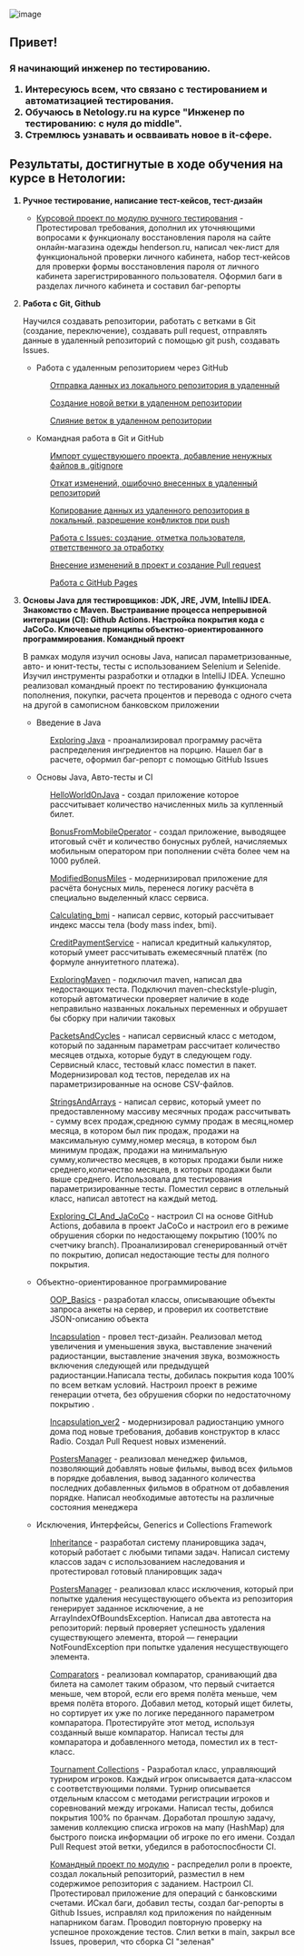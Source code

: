 <!--<div class="Images" align ="center">
</div>-->
<!--<div class="Badges-visiting" align ="center">-->
![image](https://github.com/halestormik/halestormik/assets/147516686/81c5da4e-2c17-480d-b96f-01aa7a9b64c3)

<!--<img src="https://get.wallhere.com/photo/cyberpunk-desk-3d-graphics-laptop-1828201.jpg"  width="1920" height="240"/>
  <img src="https://komarev.com/ghpvc/?username=Stacyde&style=flat-square&color=228B22" align ="right"/>
  </div>-->

<div class="About-me" align ="left">
  <h2>Привет!
<h3>
<p>Я начинающий инженер по тестированию.</p>
<ol>
<li>Интересуюсь всем, что связано с тестированием и автоматизацией тестирования.</li>
<li>Обучаюсь в Netology.ru на курсе "Инженер по тестированию: с нуля до middle".</li>
<li>Стремлюсь узнавать и освваивать новое в it-сфере.</li>
</ol>
</div>

<!--<aside class="Tools">
<section class="Tools-section">
<div class="Tools-img" align ="left">
<h2 class="Tools-title">Инструменты, которые я освоила: </h2>
  <img src="https://cdn.freebiesupply.com/logos/large/2x/git-icon-logo-png-transparent.png" title="Git" alt="Git" width="40" height="40"/>
  <img src="https://logowiki.net/uploads/logo/p/postman.svg" title="Postman" alt="Postman" width="40" height="40"/>
  <img src="https://www.digiseller.ru/preview/554839/p1_3426434_98691a2e.png" title="Intellij IDEA" alt="Intellij IDEA" width="40" height="40"/>
  <img src="https://raw.githubusercontent.com/detain/svg-logos/780f25886640cef088af994181646db2f6b1a3f8/svg/selenium-logo.svg" title="Selenium" alt="Selenium" width="40" height="40"/>
  <img src="https://u.netology.ru/backend/uploads/page_assets/images/file/46327/tools_JUnit_color.png" title="JUnit" alt="JUnit" width="40" height="40"/>
  <img src="https://u.netology.ru/backend/uploads/page_assets/images/file/46322/tools_Java_color.png" title="Java" alt="Java" width="40" height="40"/>
<img src="https://u.netology.ru/backend/uploads/page_assets/images/file/46306/tools_Docker_color.png" title="Docker" alt="Docker" width="40" height="40"/>
<img src="https://u.netology.ru/backend/uploads/page_assets/images/file/46328/tools_JIRA_color.png" title="JIRA" alt="JIRA" width="40" height="40"/>
<img src="https://u.netology.ru/backend/uploads/page_assets/images/file/46300/tools_GitHub_color.png" title="GitHub" alt="GitHub" width="40" height="40"/>

</div>
</section>
</aside>-->

<!--<aside class="Tools">
<section class="Tools-section">
<div class="Tools-img" align ="left">
<h2 class="Tools-title">Статистика языков программирования, которые я использую: </h2>

[![Top Langs](https://github-readme-stats.vercel.app/api/top-langs/?username=Stacyde&layout=compact&theme=tokyonight)](https://github.com/anuraghazra/github-readme-stats)
</div>
</section>
</aside>-->

<div class="Tasks" align ="left">
<h2 class="Tasks-title">Результаты, достигнутые в ходе обучения на курсе в Нетологии: </h2>
<ol>
<b><li> Ручное тестирование, написание тест-кейсов, тест-дизайн </li></b>
 <ul>
 <li> <p><a href="https://clck.ru/3BhpmL">Курсовой проект по модулю ручного тестирования</a> - Протестировал требования, дополнил их уточняющими вопросами к функционалу восстановления пароля на сайте онлайн-магазина одежды henderson.ru, написал чек-лист для функциональной проверки личного кабинета, набор тест-кейсов для проверки формы восстановления пароля от личного кабинета зарегистрированного пользователя. Оформил баги в разделах личного кабинета и составил баг-репорты</p> </li>
 </ul>
 
<!--<b><li>HTML и CSS для тестировщиков</li></b>
<p>Умею верстать сайты на HTML и CSS и вносить изменения в существующую вёрстку.</p>
 <ul>
<li>Введение в верстку</li>
  </ul>
<ul>
 <ol> <a href="https://codepen.io/stacyde/full/PoedMMR">Вёрстка блока с кратким описанием языка HTML</a> </ol>
 <ol> <a href="https://codepen.io/stacyde/pen/JjvmPLy">Стилизация краткого описания статьи для блога Нетологии</a> </ol>
 <ol><a href="https://codepen.io/stacyde/pe">Виджет новой статьи в блоге Нетологии</a> </ol>
 </ul>
 <ul>
<li>Контентные теги</li>
 </ul>
<ul>
 <ol>  <a href="https://codepen.io/stacyde/pen/gOzBzvm">Вёрстка статьи «Чемпионат мира по футболу» для «Википедии» </ol> </li>
 <ol> <a href="https://codepen.io/stacyde/pen/dyegKdV">Вёрстка блока с иллюстрацией для статьи о Монреале</a> </ol>
 <ol> <a href="https://codepen.io/stacyde/pen/yLjRqBO">Стилизация блоков с иллюстрациями для статьи о Нью-Йорке</ol> </li>
 </ul>
<ul>
<li>Теги для вёрстки структуры контента</li>
</ul>
<ul>
  <ol> <a href="https://codepen.io/stacyde/pen/BaxGBMM">История Монреаля.Вёрстка по стандарту W3C</a> </ol>
  <ol> <a href="https://codepen.io/stacyde/pen/qBYQBao">Стилизация блока Новостей</a> </ol>
  <ol> <a href="https://codepen.io/stacyde/pen/gOzQOoV"> Добавление стилей в раздел услуг веб-студии</a> </ol>
 </ul>
<ul>
<li>Позиционирование блочных элементов</li>
  </ul>
<ul>
   <ol> <a href="https://codepen.io/stacyde/pen/jOxQYaa?editors=1100">Улучшение сайта Нетологии — исправление раздела «Наши эксперты»</a> </ol>
  <ol> <a href="https://codepen.io/stacyde/pen/MWGzQMw?editors=1100">Исправление отступов на странице "Курсы Нетологии"</a> </ol>
  <ol> <a href="https://codepen.io/stacyde/pen/MWGzVKK?editors=1100">Исправление ошибок во вложенности HTML-элементов на странице "Блог Нетология"</a> </ol>
  </ul>
<ul>
<li>Нестандартные элементы форм</li>
  </ul>
<ul>
 <ol> <a href="https://codepen.io/stacyde/pen/ZEowpQK?editors=1100">Верстка страницы «Направления Нетологии»</a> </ol>
 <ol> <a href="https://codepen.io/stacyde/pen/poVGEQW">Блок выбора города</a> </ol>
 <ol> <a href="https://codepen.io/stacyde/pen/OJZdbXp?editors=1100">Поле поиска</a> </ol>
  </ul>
<ul>
<li>Позиционирование flex-элементов</li>
  </ul>
<ul>
 <ol> <a href="https://codepen.io/stacyde/pen/oNdVRor?editors=0100">Фиксирование блоков</a> </ol>
 <ol> <a href="https://codepen.io/stacyde/pen/abGMrGM?editors=0100">Правка статьи из блога Нетологии.</a> </ol>
 <ol> <a href="https://codepen.io/stacyde/pen/YzLgbOX?editors=0100">Вёрстка текста по PSD-макету</a></ol>
 </ul>-->
 
<b><li> Работа с Git, Github </li></b>
<p>Научился создавать репозитории, работать с ветками в Git (создание, переключение), создавать pull request, отправлять данные в удаленный репозиторий с помощью git push, создавать Issues.</p>
<ul>
<li>Работа с удаленным репозиторием через GitHub</li>
  </ul>
<ul>
<ol> <a href="https://github.com/halestormik/NeuroStartUp">Отправка данных из локального репозитория в удаленный</a> </ol>
 <ol> <a href="https://github.com/halestormik/NeuroStartUp/tree/new-text">Создание новой ветки в удаленном репозитории</a> </ol>
   <ol> <a href="https://github.com/halestormik/MergeNeuroStartUp">Слияние веток в удаленном репозитории</a> </ol>
</ul>
<ul>
<li>Командная работа в Git и GitHub</li>
  </ul>
<ul>
 <ol> <a href="https://github.com/halestormik/landing">Импорт существующего проекта, добавление ненужных файлов в .gitignore</a> </ol>
 <ol> <a href="https://github.com/halestormik/Using_Revert_First_Time">Откат изменений, ошибочно внесенных в удаленный репозиторий</a></ol>
 <ol> <a href="https://github.com/halestormik/git-2-homeworks-fork">Копирование данных из удаленного репозитория в локальный, разрешение конфликтов при push</a></ol>
  <ol> <a href="https://github.com/netology-code/git-2-homeworks-issues/issues/4816">Работа с Issues: создание, отметка пользователя, ответственного за отработку</a> </ol>
  <ol> <a href="https://github.com/netology-code/git-2-homeworks-pr/pull/4826">Внесение изменений в проект и создание Pull request</a> </ol>
   <ol> <a href="https://halestormik.github.io/Portfolio/">Работа с GitHub Pages</a> </ol>
 </ul>
 
<b><li> Основы Java для тестировщиков: JDK, JRE, JVM, IntelliJ IDEA. Знакомство с Maven. Выстраивание процесса непрерывной интеграции (CI): Github Actions. Настройка покрытия кода с JaCoCo. Ключевые принципы объектно-ориентированного программирования. Командный проект</li></b>
<p>В рамках модуля изучил основы Java, написал параметризованные, авто- и юнит-тесты, тесты с использованием Selenium и Selenide. Изучил инструменты разработки и отладки в IntelliJ IDEA. Успешно реализовал командный проект по тестированию функционала пополнения, покупки, расчета процентов и перевода с одного счета на другой в самописном банковском приложении</p>

<ul>
<li>Введение в Java</li>
  </ul>
<ul>
<ol> <p><a href="https://github.com/halestormik/ExploringJava/issues/1">Exploring Java</a> - проанализировал программу расчёта распределения ингредиентов на порцию. Нашел баг в расчете, оформил баг-репорт с помощью GitHub Issues </p></ol>
</ul>
<ul>
<li>Основы Java, Авто-тесты и CI</li>
  </ul>
<ul>
 <ol> <p><a href="https://github.com/halestormik/HelloWorldOnJava/">HelloWorldOnJava</a> - cоздал приложение которое рассчитывает количество начисленных миль за купленный билет.</p></ol>
   <ol><p> <a href="https://github.com/halestormik/BonusFromMobileOperator">BonusFromMobileOperator</a> - cоздал приложение, выводящее итоговый счёт и количество бонусных рублей, начисляемых мобильным оператором при пополнении счёта более чем на 1000 рублей.</p></ol>
    <ol><p> <a href="https://github.com/halestormik/ModifiedBonusMiles">ModifiedBonusMiles</a> - модернизировал приложение для расчёта бонусных миль, перенеся логику расчёта в специально выделенный класс сервиса.</p></ol>
   <ol> <p><a href="https://github.com/halestormik/Calculating_bmi">Calculating_bmi</a> - написал сервис, который рассчитывает индекс массы тела (body mass index, bmi).</p></ol>
   <ol> <p><a href="https://github.com/halestormik/CreditPaymentService">CreditPaymentService</a> - написал кредитный калькулятор, который умеет рассчитывать ежемесячный платёж (по формуле аннуитетного платежа).</p></ol>
   <ol><p> <a href="https://github.com/halestormik/ExploringMaven">ExploringMaven</a> - подключил maven, написал два недостающих теста. Подключил maven-checkstyle-plugin, который автоматически проверяет наличие в коде неправильно названных локальных переменных и обрушает бы сборку при наличии таковых</p></ol>
   <ol><p> <a href="https://github.com/halestormik/PacketsAndCycles">PacketsAndCycles</a> - написал сервисный класс с методом, который по заданным параметрам рассчитает количество месяцев отдыха, которые будут в следующем году. Сервисный класс, тестовый класс поместил в пакет. Модернизировал код тестов, переделав их на параметризированные на основе CSV-файлов.</p></ol>
    <ol><p> <a href="https://github.com/halestormik/StringsAndArrays">StringsAndArrays</a> - написал сервис, который умеет по предоставленному массиву месячных продаж рассчитывать - сумму всех продаж,среднюю сумму продаж в месяц,номер месяца, в котором был пик продаж, продажи на максимальную сумму,номер месяца, в котором был минимум продаж, продажи на минимальную сумму,количество месяцев, в которых продажи были ниже среднего,количество месяцев, в которых продажи были выше среднего. Использовала для тестирования параметризированные тесты. Поместил сервис в отлельный класс, написал автотест на каждый метод.</p></ol>
      <ol><p> <a href="https://github.com/halestormik/Exploring_CI_And_JaCoCo">Exploring_CI_And_JaCoCo</a> - настроил CI на основе GitHub Actions, добавила в проект JaCoCo и настроил его в режиме обрушения сборки по недостающему покрытию (100% по счетчику branch). Проанализировал сгенерированный отчёт по покрытию, дописал недостающие тесты для полного покрытия.</p></ol> </ul>
<ul>
<li>Объектно-ориентированное программирование</li>
  </ul>
<ul>
     <ol><p> <a href="https://github.com/halestormik/OOP_Basics">OOP_Basics</a> - разработал классы, описывающие объекты запроса анкеты на сервер, и проверил их соответствие JSON-описанию объекта</p></ol>
     <ol> <p><a href="https://github.com/halestormik/9.Incapsulation">Incapsulation</a> - провел тест-дизайн. Реализовал метод увеличения и уменьшения звука, выставление значений радиостанции, выставление значения звука, возможность включения следующей или предыдущей радиостанции.Написала тесты, добилась покрытия кода 100% по всем веткам условий. Настроил проект в режиме генерации отчета, без обрушения сборки по недостаточному покрытию .</p></ol>
     <ol><p> <a href="https://github.com/halestormik/9.Incapsulation/pull/2">Incapsulation_ver2</a> - модернизировал радиостанцию умного дома под новые требования, добавив конструктор в класс Radio. Создал Pull Request новых изменений.</p></ol>
     <ol><p> <a href="https://github.com/halestormik/PostersManager">PostersManager</a> - реализовал менеджер фильмов, позволяющий добавлять новые фильмы, вывод всех фильмов в порядке добавления, вывод заданного количества последних добавленных фильмов в обратном от добавления порядке. Написал необходимые автотесты на различные состояния менеджера</p></ol>
 </ul>
 <ul>
<li>Исключения, Интерфейсы, Generics и Collections Framework</li>
  </ul>
<ul>
     <ol><p> <a href="https://github.com/halestormik/13.Inheritance">Inheritance</a> - разработал систему планировщика задач, который работает с любыми типами задач. Написал систему классов задач с использованием наследования и протестировал готовый планировщик задач</p></ol>
     <ol><p> <a href="https://github.com/halestormik/14.-Exceptions">PostersManager</a> - реализовал класс исключения, который при попытке удаления несуществующего объекта из репозитория генерирует заданное исключение, а не ArrayIndexOfBoundsException. Написал два автотеста на репозиторий: первый проверяет успешность удаления существующего элемента, второй — генерации NotFoundException при попытке удаления несуществующего элемента.</p></ol>
     <ol><p> <a href="https://github.com/halestormik/15.Comparators">Comparators</a> - реализовал компаратор, сранивающий два билета на самолет таким образом, что первый считается меньше, чем второй, если его время полёта меньше, чем время полёта второго. Добавил метод, который ищет билеты, но сортирует их уже по логике переданного параметром компаратора. Протестируйте этот метод, используя созданный выше компаратор. Написал тесты для компаратора и добавленного метода, поместил их в тест-класс.</p></ol>
     <ol><p> <a href="https://github.com/halestormik/Tournament-Collections-/pull/1">Tournament Collections</a> - Разработал класс, управляющий турниром игроков. Каждый игрок описывается дата-классом с соответствующими полями. Турнир описывается отдельным классом с методами регистрации игроков и соревнований между игроками. Написал тесты, добился покрытия 100% по бранчам. Доработал прошлую задачу, заменив коллекцию списка игроков на мапу (HashMap) для быстрого поиска информации об игроке по его имени. Создал Pull Request этой ветки, убедился в работоспосбности CI. </p></ol>
     <ol><p> <a href="https://github.com/halestormik/JavaDiploma">Командный проект по модулю</a> - распределил роли в проекте, создал локальный репозиторий, разместил в нем содержимое репозитория с заданием. Настроил CI. Протестировал приложение для операций с банковскими счетами. ИСкал баги, добавил тесты, создал баг-репорты в Github Issues, исправлял код приложения по найденным напарником багам. Проводил повторную проверку на успешное прохождение тестов. Слил ветки в main, закрыл все Issues, проверил, что сборка CI "зеленая"</p></ol>
 </ul>
<!--<b><li> Автотестирование веб-приложений на Java с использованием JUnit, Selenium, Selenide </li></b>
<p>На практике писала Unit-тесты для готового Java-проекта, проводила UI-автоматизацию тест-кейсов, составляла и автоматизировала пользовательские сценарии, анализировала готовые результаты.</p>
<ul>
<li>Основы автоматизации, платформа JUnit</li>
  </ul>
<ul>
<ol><p> <a href="https://github.com/Stacyde/Gradle_CashbackHackService">CashbackHackService</a> - создала проект на базе Gradle.Создала ветку TestNG, где добавила зависимости TestNG.Написала простые автотесты без параметризации.Создала ветку JUnit, где добавила зависимости JUnit.Написала простые автотесты без параметризации</p></ol>
<ol><p> <a href="https://github.com/Stacyde/api_test">api_test</a> - настроила CI App Veyor.Добавила зависимость json-schema-validator. Модифицировала существующие тесты так, чтобы они проверяли соответствие схеме.</p></ol>
</ul>
 <ul>
<li>Тестирование веб-интерфейсов</li>
  </ul>
<ul>
<ol><p> <a href="https://github.com/Stacyde/web">Web</a> - автоматизировала тестирование формы заказа карты с помощью Selenium.Использовала для построения окружения библиотеку webdriver manager. Протестировала функциональность: валидация полей перед отправкой.</p></ol>
<ol><p> <a href="https://github.com/Stacyde/app_card">App card</a> - автоматизировала тестирование формы заказа доставки карты с помощью Selenide</p></ol>
<ol><p> <a href="https://github.com/Stacyde/app_patterns">Patterns app</a> - автоматизировала тестирование новой функции формы заказа доставки карты с использованием Selenide. Использовала Faker, Lombok, data-классы. </p> </ol>
<ol><p><a href="https://github.com/Stacyde/api_patterns">Patterns api</a> -протестировала функцию входа через веб-интерфейс с использованием Selenide. Создала data-классы, объекты которых и преобразуются в JSON. Активировала тестовый режим. Подключила Lombok. Оценила время, которое затратила на автоматизацию, и время, за которое проверила бы те же сценарии вручную.</p></ol>
<ol><p> <a href="https://github.com/Stacyde/Bdd">Behaviour Driven Development </a> - добила тестирование функции перевода с карты на карту.Через Page Object's добавила доменные методы. Завела issues.</p></ol>
</ul>-->

<!--<ul>
<b><li> Знание различных видов виртуализации и контейнеризации, работа с Docker и Docker Compose </li></b>
</ul>
<ul>
<ol><p> <a href="https://github.com/Stacyde/Docker">Docker</a> - установила Docker и настроила его.Подготовила приложение к тестированию на СУБД PostgreSQL. Дописала остальные настройки: хост, порт, БД.</p></ol>
</ul>
<b><li>Основы JavaScript</li></b>
<ul>
<li>Знакомство с JavaScript</li>
  </ul>
<ul>
 <ol> <p><a href="https://replit.com/@stacyyde/Tax#index.js">Tax</a> - разработала приложение на JavaScript, которое может на основе информации о зарплатах посчитать с них налоги. Налог с зарплаты взимается в размере 20% и округляется в меньшую сторону до целого числа. </p></ol>
<ol> <p><a href="https://github.com/Stacyde/bjs-2-homeworks/blob/main/1.base-concepts/task.js">base-concepts</a> - написала приложение для решения квадратных уравнений (ax² + bx + c = 0) и калькулятор для расчёта выплат по ипотеке</p></ol>
<ol> <p><a href="https://github.com/Stacyde/bjs-2-homeworks/blob/main/3.arrays/task.js">arrays</a> - Создала функцию compareArrays(arr1, arr2), которая с помощью функции высшего порядка сравнивает значения двух массивов. Создала функцию getUsersNamesInAgeRange(users, gender), которая возвращает среднее значение возраста пользователей одного пола. </p></ol>
<ol> <p><a href="https://github.com/Stacyde/bjs-2-homeworks/blob/main/4.objects/task.js">objects</a> - Инкапсулировала логику работы со студентами в объекты так, чтобы создавались студенты и можно было устанавливать им предмет, добавлять оценки, считать средний балл и отчислять. Создала функцию-конструктор и аргументы функций сохранила в свойства. Использовала метод hasOwnProperty для поиска свойства в самом объекте. Для суммирования массива использовала метод forEach. Импользовала оператор delete для удаления свойств. </p></ol>
<ol> <p><a href="https://github.com/Stacyde/bjs-2-homeworks/blob/main/5.classes/task.js">classes</a> - </p></ol>
</ul>

<b><li>Автоматизация тестирования веб-интерфейсов</li></b>

<ul>
<li>Использование JS в браузере. Тестирование, дебаггинг.</li>
  </ul>
<ul>
 <ol> <p><a href="https://github.com/Stacyde/debugger">debugger</a> - Установила VS Code и настроила конфигурацию дебагера для VS Code. </p></ol>
</ul>

<ul>
<li>Знакомство с платформой Node.js</li>
  </ul>
<ul>
 <ol> <p><a href="https://github.com/Stacyde/customization">customization</a> - Скачала и установила (LTS версию) последнюю стабильную версию Node.js. Инициализировала npm-пакет. Установила плагины GitLens, Prettier, Eslint, Beautify. Сконфигурируйте Eslint и Prettier. Создала конфигурацию дебагера для отладки js с использованием Node.js.</p></ol>
 </ul>

<ul>
<li>Jest. Playwright</li>
  </ul>
<ul>
 <ol> <p><a href="https://github.com/Stacyde/jsaqa-code/tree/main/7.3/jest">jest</a> - Установила и настроила Jest. Написала Unit-тесты с использованием jest. Добавила отчеты и задала критерии, где будут работать отчёты, а также параметры, которые исключают проверку в определённых местах проекта. Добавлиа параметры покрытия: branches:100, functions:100, lines:100. </p></ol>
 <ol> <p><a href="https://github.com/Stacyde/jsaqa-code/tree/main/7.3/playwright">playwright</a> - Установила и настроила playwright. Написала два UI-теста на авторизацию на Playwright. Для успешной авторизации создала файл user.js с использованием module.exports, где положила в него свой email и password как константы. Предворительно добавила user.js в .gitignore, чтобы файол не попал в публичный репозиторий и импортировала данные в тесты. Прописала необходимые настройки в playwright.config.js, такие как: использование браузера chromium, добавление скриншота после провала теста, открытие devtols при проходе теста и др. </p></ol> </ul>

<ul>
<li>Puppeteer</li>
  </ul>
<ul>
 <ol> <p><a href="https://github.com/Stacyde/jsaqa-code/blob/main/7.4/puppeteer/gh.test.js">puppeteer</a> - Установила и настроила Puppeteer. Написала три теста на проверку заголовков на других страницах GitHub на Puppeteer. Настроила тайм-ауты для каждого теста в отдельности и убрала тайм-ауты из конфигурации. Прописала необходимые настройки в jest-puppeteer.config.js, такие как: открытие devtols при проходе теста и др. Настроила отчет о процессе запуска. </p></ol>
<ol> <p><a href="https://github.com/Stacyde/jsaqa-code/tree/main/7.5/puppeteer-2">Puppeeter, ч.2</a> - Создала проект с использованием Puppeteer. Написала 2 happy path теста и 1 — sad path. Написала вспомогательные функции которые: выбирает место и ряд, выбирает фильм и зал, выбирает конкретный день. Подключила Cucumber к проекту и организовала BDD подход для тестов.</p></ol>
</ul>

<ul>
<li>Cypress</li>
</ul>
<ul>
<ol> <p><a href="https://github.com/Stacyde/jsaqa-code/tree/main/7.6/cypress/cypress">Cypress</a> - Установила Cypress и настроила проект. Добавили 4 теста для проверки функциональности работы с книгами в избранном и 3 теста для авторизации. Вынесла все повторяющиеся шаги в кастомные команды. Настроила два конфигурационных файла - добавила параметры view-port для двух разных размеров экрана и запустила тесты, используя каждую конфигурацию из командной строки. Настроила 4 скрипта для запуска в режимах headded и headless и разные браузеры для каждой из конфигураций. </p></ol>
<ol> <p><a href="">Cypress , ч.2</a> - </p></ol>
</ul>

<b><li>Тестирование мобильных приложений</li></b>
<ul>
<li>Мануальное тестирование мобильных приложений</li>
  </ul>
<ul>
 <ol> <p><a href="https://docs.google.com/spreadsheets/d/1evXco8ZbtohDCzDYHocLoVrmZzDyLUX3kSkMA9MxvAM/edit#gid=0">Ручное тестирование мобильных приложений. Введение.</a>
 - Составила чек-лист для тестирования онлайн-кинотеатра с учетом дополнительных требований к приложению. Протестировала приложение Everybook с применением техники исследовательского тестирования. Завела функциональные или GUI-баги. Написала краткий отчет о том, как тестировать оплаты на конечной версии мп, т. е. на окружении, доступном всем юзерам, и на тестовой версии, доступной тестировщикам и разработчикам. </p></ol>
</ul>
<ul>
 <ol> <p><a href="https://docs.google.com/spreadsheets/d/15VrTIKpfINkksOHS99B7B8xezq8giRYAug2-UYPCTpY/edit#gid=113470249">Тестирование iOS-приложений</a>
 - Проанализировала все выпуски следующих версий после iOS 13 и новых требований к приложениям от Apple.
Определила, какие особенности этих версий iOS и требования от Apple важно учесть при доработке приложения. Определила, какие данные передам, чтобы меня смогли оперативно добавить в TestFlight.</p></ol>
</ul>
<ul>
 <ol> <p><a href="https://docs.google.com/spreadsheets/d/1KjmO5H8VDxbjIS_OxGhO2evpjo-fTnK7UEkEtNTifXE/edit#gid=0">Тестирование Android-приложений</a>
 - Сформировала возможные причины поведения(запрос обрабатывается в течение приблизительно 7 сек.) приложения на устройстве Android. Написала, какие действия совершу с устройством в первую очередь, чтобы убедиться, что это точно не проблема устройства. Составила чек-лист тестирования подписок для приложения. Включила на устройстве меню разработчика и функции в нём, такие как:показывать границы элементов, показывать нажатия и касания, установить настройку ANR, установить лимит фоновых процессов, установить приложение Fake GPS Location. </p></ol>
</ul>
<ul>
 <ol> <p><a href="https://docs.google.com/spreadsheets/d/1J0NHjr24IFYTVAvmTP5caeAZW-8ZDgvexspQjDCooY0/edit#gid=455997905">Виды тестирования в контексте мобильных устройств</a>
 - Выбрала какой вид тестирования нужно провести для конкретного приложения. Привела пять причин, по которым пользователь не может успешно зарегистрироваться. Привела перечень шагов, как поступить если: приложение работает в соответствие с описаниями в бизнес-требованиях, а юзеры пишут, что это баг. Привела примеры проверок для требований по доступности. </p></ol>
</ul>
<ul>
 <ol> <p><a href="https://docs.google.com/spreadsheets/d/1AxmfKITh-Uwnj51lvIBD8YdX4wTlw2Az5pIj9rZkpWM/edit#gid=2130215663">Выбор устройств для тестирования</a>
 - Составила список из 10 устройств, на которых буду тестировать мобильное приложение перед запуском. Подобрала 5 телефонов для тестирования на iOS, которые позволят охватить максимальное количество пользователей и максимальное количество разных аспектов устройств исходя из статистики предоставленной аналитиками. Объяснила в каком случае оптимально использовать эмулятор или симулятор, а в каком — реальное устройство. </p></ol>
</ul>
<ul>
<ol> <p><a href="https://docs.google.com/spreadsheets/d/1_hzYvvj6GQZMlO04fp5hr4c_bcOo0OudoHyWTlHsQ-U/edit#gid=0">Инструменты для ручного тестирования мобильных приложений</a> - Установила и настроила Android Debug Bridge (ADB). На смартфоне разрешила отладку по usb. Установила с помощью команды adb install apk файл с пк на смартфон. С помощью команды adb logcat сняла логи с мп и сохранила их в текстовый файл с помощью > logcat.txt. Провела функциональный тест мп и сохранила log файл с ошибкой в txt формате(с именем пакета приложения в логах). Провела стресс-тестирование предоставленного мп с помощью adb shell monkey. Провела анализ стектрейса ошибок. </p></ol>
</ul>
<ul>
<ol> <p><a href="https://docs.google.com/document/d/1aut4UZfAW5u6lT3Q4u4T1OJE5YX2XI0v1pSPqw3Flnc/edit">Снифферинг. Настройка и возможности</a> - Установила и настроила Charles. Для имитации ошибок использовала функцию Throttle. Выставила медленное соединени - 3G, например, и проверила как приложение будет отрабатывать по таймауту. Выделила минимальное и максимальное время запроса. Также использовала функцию rewrite, где подменила код ошибки запроса. Отследила трафик и приложила ссылку на картинку заголовка статей из Charles. </p></ol>
</ul>

<ul>
<li>Автоматизация тестирование мобильных приложений</li>
  </ul>
<ul>
<ol> <p><a href="https://github.com/Stacyde/Android_studio">Автоматизация тестирования мобильных приложений</a> - Скачала и установила Android Studio. Запустила apk-файл на эмуляторе. Написала автотест с помощью Espresso Test Recorder. Решила ошибку - No static method forceEnableAppTracing(), добавив в build.gradle implementation androidx.tracing:tracing:1.1.0. </p></ol>
</ul>
<ul>
<ol> <p><a href="https://github.com/Stacyde/UIAutomator">UIAutomator. Автоматизация тестирования Android</a> - Написала 4 теста на модельное приложение. Для определения ID у TextView использовала инструмент UI Automator Viewer. Настроила инструмент GitHub Actions для GitHub репозитория.</p></ol>
</ul>



<b><li>Тестирование производительности</li></b>
<ul>
<ol> <p><a href="https://docs.google.com/document/d/1dzAE3nRIr2lXDyfvMQd6fhaEv84wLGlCSqveMReRF7o/edit">Введение в тестирование производительности</a> - Определила список вопросов, которые нужно задать менеджеру проекта. Составила профиль нагрузки. Определила, какие виды тестирования нужно провести, и аргументировала свой ответ. Создала профиль нагрузки на основе полученной информации. Создала план тестирования. </p></ol>

<ol> <p><a href="https://github.com/Stacyde/Load_environment">Подготовка стенда тестирования</a> - Развернула систему мониторинга на базе telegraf + influxDB. Сделала частоту отправки метрик каждые 60 секунд, подключила метрики оперативной памяти и swap, жёсткого диска и сети. Развернула систему мониторинга на базе node-exporter + prometheus. Сделала частоту отправки метрик каждые 36 секунд. Использовала дашборды grafana. </p></ol>

<ol> <p><a href="https://docs.google.com/document/d/1pxm2zaYVFbU5xlDiRNE-Y2kgJiq-pr0PSHyV10OBMVc/edit">Создание нагрузочных тестов WEB</a> - Установила плагин blazemeter. Записала тест добавления комментария с помощью системы blazemeter. Проиграла скрипт добавления комментария в системе blazemeter. Запустила контейнеры в режиме сервиса. Разрешила (выполнила скрипт) ошибку при открытии сайта кинотеатра - Array['errMessage']. Написала тест в Jmeter по открытию сайта http://localhost:8000/ и получению QR-кода билета. Выполнила сценарий с помощью View Results Tree. </p></ol>

<ol> <p><a href="https://github.com/Stacyde/Load_db">Проведение нагрузочного тестирования DB</a> - Установила и авторизовалась в WordPress. Установила Dbeaver и подключила к БД. Проверила доступ к комментариям в бд. Установила, вызвала и проверила 2 хранимые процедуры бд wp. Создала и запустила Test в Jmeter (Вставила Thread Group, добавить настройку подключения к БД, добавила jdbc request). Скачала драйвер mysql и установила его. Проанализировала результаты тестов. Измерила время отклика вызова процедуры dbrepeat_v2, dbrepeat_v1 с помощью - jp@gc - Response Times Over Time. </p></ol>

<ol> <p><a href="https://github.com/Stacyde/Metrics">Подготовка отчета о тестировании. Завершение проекта.</a> - Составила отчёт о проведённых испытаниях. Измерила время отклика вызова процедуры dbrepeat_v2, dbrepeat_v1 с помощью - jp@gc - Response Times Over Time. </p></ol>

</ul>

<b><li>Тестирование безопасности</li></b>
<ul>
<ol> <p><a href="https://docs.google.com/document/d/1_aK4CUMB28YdXpkoKEes-sx0QvNvCcKkd_R85SkHuRk/edit">Введение в тестирование безопасности</a> - Установила Wireshark. Запустила захват трафика с интерфейса. В фоне запустила браузер и перешла на сайт. Отфильтровала в трафике протокол UDP. Открыла уровень UDP. Определила, между какими портами происходит передача данных. Отфильтровала в трафике протокол DNS. Открыла уровень DNS. Выделила обнаруженные флаги протокола DNS. Установила Firefox и OWASP ZAP. Запустила встроенный браузер. Перешла на сайт Нетологии и определила ID специальности - Инженет по тестированию. </p></ol></ul>
<ul>
<ol> <p><a href="https://docs.google.com/spreadsheets/d/1uF_IWbs8VHCWUfVBh9LThKMmXsAD5OPgg69BbZld2Tc/edit#gid=0">Инъекции и уязвимости на уровне ОС</a> - Составила план тестирования приложения, имеющего два поля:Числовое — двухбайтная величина( Проверила числовое переполнение). Символьное — строка до 50 символов (Проверила на переполнение буфера и Input Validation.) Предложила Whitelist для символьного поля, если известно, что в нём указывается путь, по которому следует получить список файлов. </p></ol>

<ol> <p><a href="https://docs.google.com/spreadsheets/d/1HDCqYAyH7j9MEJq70scl00xT3hXH7XL4yNybczrPTR8/edit#gid=0">SQL, XSS, Code и другие инъекции</a> - Составила план тестирования карточки товара для выявления XSS и SQL-инъекций. Дополнительно: Запустила DVWA в контейнере Docker и выполнила одну из проверок на sql - инъекции.</p></ol>

<ol> <p><a href="https://docs.google.com/document/d/1Va_PCqohMDs-EJqcrF4kmhq-yHrBDoUKWfCV5FhgnW8/edit">Сетевая безопасность</a> - Скачала и установила сканер Nmap.
Просканировала хост scanme.nmap.org. Указала сколько сетевых служб запущено на указанном хосте, указала какое ПО используется в качестве веб-сервера и какая ОС скорее всего используется на сервере. </p></ol>
</ul>-->

</ol>
</div>
